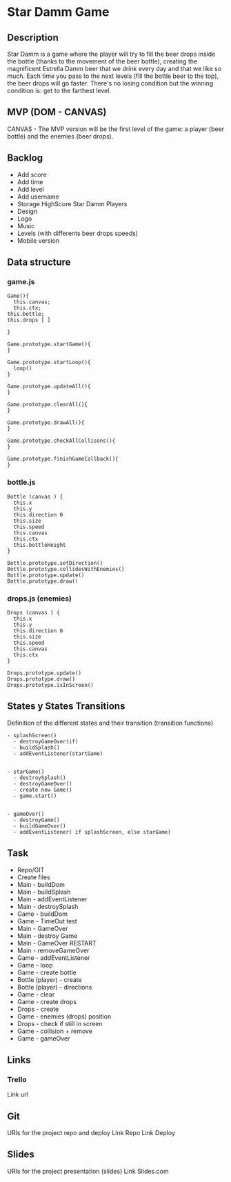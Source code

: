 # Star Damm Game


## Description

Star Damm is a game where the player will try to fill the beer drops inside the bottle (thanks to the movement of the beer bottle), creating the magnificent Estrella Damm beer that we drink every day and that we like so much. Each time you pass to the next levels (fill the bottle beer to the top), the beer drops will go faster. There's no losing condition but the winning condition is: get to the farthest level.


## MVP (DOM - CANVAS)

CANVAS - The MVP version will be the first level of the game: a player (beer bottle) and the enemies (beer drops).


## Backlog

- Add score
- Add time
- Add level
- Add username
- Storage HighScore Star Damm Players
- Design
- Logo
- Music
- Levels (with differents beer drops speeds)
- Mobile version


## Data structure

### game.js

```
Game(){
  this.canvas;
  this.ctx;
this.bottle;
this.drops [ ]

}

Game.prototype.startGame(){
}

Game.prototype.startLoop(){
  loop()
}

Game.prototype.updateAll(){
}

Game.prototype.clearAll(){
}

Game.prototype.drawAll(){
}

Game.prototype.checkAllCollisons(){
}

Game.prototype.finishGameCallback(){
}
```


### bottle.js

```
Bottle (canvas ) {
  this.x
  this.y
  this.direction 0
  this.size
  this.speed
  this.canvas
  this.ctx
  this.bottleHeight
}

Bottle.prototype.setDirection()
Bottle.prototype.collidesWithEnemies() 
Bottle.prototype.update()
Bottle.prototype.draw()
```


### drops.js  (enemies)

```
Drops (canvas ) {
  this.x
  this.y
  this.direction 0
  this.size
  this.speed
  this.canvas
  this.ctx
}

Drops.prototype.update()
Drops.prototype.draw()
Drops.prototype.isInScreen()
```


## States y States Transitions

Definition of the different states and their transition (transition functions)

```
- splashScreen()
  - destroyGameOver(if)
  - buildSplash()
  - addEventListener(startGame)
  
  
- starGame()
  - destroySplash()
  - destroyGameOver()
  - create new Game()
  - game.start()
  
  
- gameOver()
  - destroyGame()
  - buildGameOver()
  - addEventListener( if splashScreen, else starGame)
```


## Task

- Repo/GIT
- Create files
- Main - buildDom
- Main - buildSplash
- Main - addEventListener
- Main - destroySplash
- Game - buildDom
- Game - TimeOut test
- Main - GameOver
- Main - destroy Game
- Main - GameOver RESTART
- Main - removeGameOver
- Game - addEventListener
- Game - loop
- Game - create bottle
- Bottle (player) - create
- Bottle (player) - directions
- Game - clear
- Game - create drops
- Drops - create
- Game - enemies (drops) position
- Drops - check if still in screen
- Game - collision + remove
- Game - gameOver


## Links

### Trello

Link url

## Git

URls for the project repo and deploy Link Repo Link Deploy

## Slides

URls for the project presentation (slides) Link Slides.com
